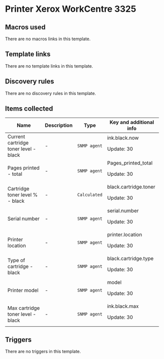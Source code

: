 # Printer Xerox WorkCentre 3325

## Macros used

There are no macros links in this template.

## Template links

There are no template links in this template.

## Discovery rules

There are no discovery rules in this template.

## Items collected

|Name|Description|Type|Key and additional info|
|----|-----------|----|----|
|Current cartridge toner level - black|<p>-</p>|`SNMP agent`|ink.black.now<p>Update: 30</p>|
|Pages printed - total|<p>-</p>|`SNMP agent`|Pages_printed_total<p>Update: 30</p>|
|Cartridge toner level % - black|<p>-</p>|`Calculated`|black.cartridge.toner<p>Update: 30</p>|
|Serial number|<p>-</p>|`SNMP agent`|serial.number<p>Update: 30</p>|
|Printer location|<p>-</p>|`SNMP agent`|printer.location<p>Update: 30</p>|
|Type of cartridge - black|<p>-</p>|`SNMP agent`|black.cartridge.type<p>Update: 30</p>|
|Printer model|<p>-</p>|`SNMP agent`|model<p>Update: 30</p>|
|Max cartridge toner level - black|<p>-</p>|`SNMP agent`|ink.black.max<p>Update: 30</p>|
## Triggers

There are no triggers in this template.

